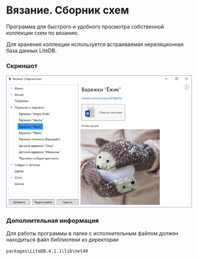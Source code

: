 ﻿# Вязание. Сборник схем

Программа для быстрого и удобного просмотра собственной коллекции схем по вязанию.

Для хранения коллекции используется встраиваемая нереляционная база данных LiteDB.

### Скриншот
![Скриншот программы](images/screenshot.jpg)

### Дополнительная информация
Для работы программы в папке с исполнительным файлом должен находиться файл библиотеки из директории
```
packages\LiteDB.4.1.1\lib\net40
```
